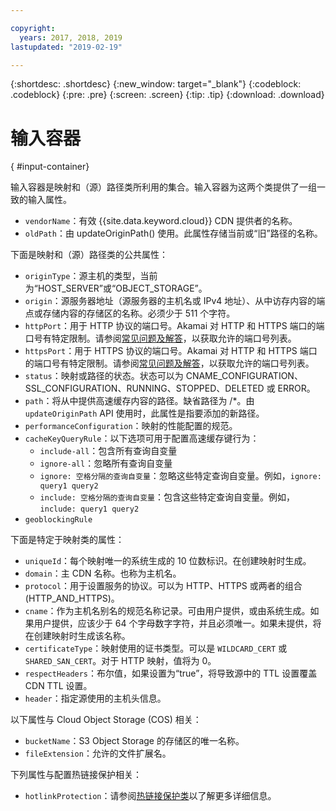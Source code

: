 ```yaml
---

copyright:
  years: 2017, 2018, 2019
lastupdated: "2019-02-19"

---
```


{:shortdesc: .shortdesc}
{:new_window: target="_blank"}
{:codeblock: .codeblock}
{:pre: .pre}
{:screen: .screen}
{:tip: .tip}
{:download: .download}

# 输入容器
{ #input-container}

输入容器是映射和（源）路径类所利用的集合。输入容器为这两个类提供了一组一致的输入属性。

* `vendorName`：有效 {{site.data.keyword.cloud}} CDN 提供者的名称。
* `oldPath`：由 updateOriginPath() 使用。此属性存储当前或“旧”路径的名称。

下面是映射和（源）路径类的公共属性：
* `originType`：源主机的类型，当前为“HOST_SERVER”或“OBJECT_STORAGE”。
* `origin`：源服务器地址（源服务器的主机名或 IPv4 地址）、从中访存内容的端点或存储内容的存储区的名称。必须少于 511 个字符。
* `httpPort`：用于 HTTP 协议的端口号。Akamai 对 HTTP 和 HTTPS 端口的端口号有特定限制。请参阅[常见问题及解答](/docs/infrastructure/CDN/faqs.html#are-there-any-restrictions-on-what-http-and-https-port-numbers-are-allowed-for-akamai-)，以获取允许的端口号列表。
* `httpsPort`：用于 HTTPS 协议的端口号。Akamai 对 HTTP 和 HTTPS 端口的端口号有特定限制。请参阅[常见问题及解答](/docs/infrastructure/CDN/faqs.html#are-there-any-restrictions-on-what-http-and-https-port-numbers-are-allowed-for-akamai-)，以获取允许的端口号列表。
* `status`：映射或路径的状态。状态可以为 CNAME_CONFIGURATION、SSL_CONFIGURATION、RUNNING、STOPPED、DELETED 或 ERROR。
* `path`：将从中提供高速缓存内容的路径。缺省路径为 /\*。由 `updateOriginPath` API 使用时，此属性是指要添加的新路径。
* `performanceConfiguration`：映射的性能配置的规范。
* `cacheKeyQueryRule`：以下选项可用于配置高速缓存键行为：
  * `include-all`：包含所有查询自变量
  * `ignore-all`：忽略所有查询自变量
  * `ignore: 空格分隔的查询自变量`：忽略这些特定查询自变量。例如，`ignore: query1 query2`
  * `include: 空格分隔的查询自变量`：包含这些特定查询自变量。例如，`include: query1 query2`
* `geoblockingRule`

下面是特定于映射类的属性：

* `uniqueId`：每个映射唯一的系统生成的 10 位数标识。在创建映射时生成。
* `domain`：主 CDN 名称。也称为主机名。
* `protocol`：用于设置服务的协议。可以为 HTTP、HTTPS 或两者的组合 (HTTP_AND_HTTPS)。
* `cname`：作为主机名别名的规范名称记录。可由用户提供，或由系统生成。如果用户提供，应该少于 64 个字母数字字符，并且必须唯一。如果未提供，将在创建映射时生成该名称。
* `certificateType`：映射使用的证书类型。可以是 `WILDCARD_CERT` 或 `SHARED_SAN_CERT`。对于 HTTP 映射，值将为 0。
* `respectHeaders`：布尔值，如果设置为“true”，将导致源中的 TTL 设置覆盖 CDN TTL 设置。
* `header`：指定源使用的主机头信息。

以下属性与 Cloud Object Storage (COS) 相关：  
* `bucketName`：S3 Object Storage 的存储区的唯一名称。  
* `fileExtension`：允许的文件扩展名。

下列属性与配置热链接保护相关：
* `hotlinkProtection`：请参阅[热链接保护类](/docs/infrastructure/CDN/hotlink-protection-behavior.html)以了解更多详细信息。
